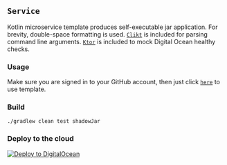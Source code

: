 ## `Service`

Kotlin microservice template produces self-executable jar application. For brevity, double-space
formatting is used. [`Clikt`](https://ajalt.github.io/clikt/whyclikt/) is included for parsing
command line arguments. [`Ktor`](https://ktor.io/) is included to mock Digital Ocean healthy checks.

### Usage

Make sure you are signed in to your GitHub account, then just click [`here`](https://github.com/demidko/service/generate) to use template.

### Build

`./gradlew clean test shadowJar`

### Deploy to the cloud

[![Deploy to DigitalOcean](https://www.deploytodo.com/do-btn-blue.svg)](https://cloud.digitalocean.com/apps/new?repo=https://github.com/demidko/service/tree/main)



